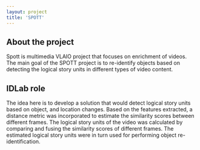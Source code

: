 ```yaml
---
layout: project
title: 'SPOTT'
---
```


## About the project

Spott is multimedia VLAIO project that focuses on enrichment of videos. The main goal of the SPOTT project is to re-identify objects based on detecting the logical story units in different types of video content.  

## IDLab role
The idea here is to develop a solution that would detect logical story units based on object, and location changes. Based on the features extracted, a distance metric was incorporated to estimate the similarity scores between different frames. The logical story units of the video was calculated by comparing and fusing the similarity scores of different frames. The estimated logical story units were in turn used for performing object re-identification.
